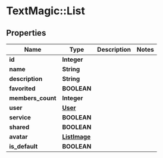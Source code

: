 # TextMagic::List

## Properties
Name | Type | Description | Notes
------------ | ------------- | ------------- | -------------
**id** | **Integer** |  | 
**name** | **String** |  | 
**description** | **String** |  | 
**favorited** | **BOOLEAN** |  | 
**members_count** | **Integer** |  | 
**user** | [**User**](User.md) |  | 
**service** | **BOOLEAN** |  | 
**shared** | **BOOLEAN** |  | 
**avatar** | [**ListImage**](ListImage.md) |  | 
**is_default** | **BOOLEAN** |  | 


